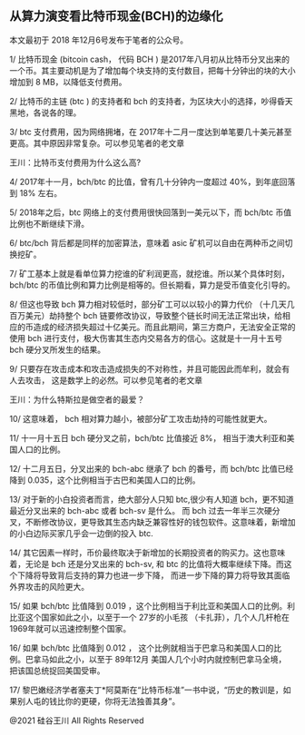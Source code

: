 ## 从算力演变看比特币现金(BCH)的边缘化

本文最初于 2018 年12月6号发布于笔者的公众号。

1/ 比特币现金 (bitcoin cash， 代码 BCH ) 是2017年八月初从比特币分叉出来的一个币。其主要动机是为了增加每个块支持的支付数目，把每十分钟出的块的大小增加到
8 MB，以降低支付费用。

2/ 比特币的主链 (btc ) 的支持者和 bch 的支持者，为区块大小的选择，吵得昏天黑地，各说各的理。

3/ btc 支付费用，因为网络拥堵，在 2017年十二月一度达到单笔要几十美元甚至更高。其中原因非常复杂。可以参见笔者的老文章

王川：比特币支付费用为什么这么高?

4/ 2017年十一月，bch/btc 的比值，曾有几十分钟内一度超过 40%，到年底回落到 18% 左右。

5/ 2018年之后，btc 网络上的支付费用很快回落到一美元以下，而 bch/btc 币值比例也不断继续下滑。

6/ btc/bch 背后都是同样的加密算法，意味着 asic 矿机可以自由在两种币之间切换挖矿。

7/ 矿工基本上就是看单位算力挖谁的矿利润更高，就挖谁。所以某个具体时刻，bch/btc 的币值比例和算力比例是相等的。但长期看，算力是受币值变化引导的。

8/ 但这也导致 bch 算力相对较低时，部分矿工可以以较小的算力代价 （十几天几百万美元）劫持整个 bch
链要修改协议，导致整个链长时间无法正常出块，给相应的币造成的经济损失超过十亿美元。而且此期间，第三方商户，无法安全正常的使用
bch 进行支付，极大伤害其生态内交易各方的信心。这就是十一月十五号 bch 硬分叉所发生的结果。

9/ 只要存在攻击成本和攻击造成损失的不对称性，并且可能因此而牟利，就会有人去攻击， 这是数学上的必然。可以参见笔者的老文章

王川：为什么特斯拉是做空者的最爱？

10/ 这意味着， bch 相对算力越小，被部分矿工攻击劫持的可能性就更大。

11/ 十一月十五日 bch 硬分叉之前，bch/btc 比值接近 8%， 相当于澳大利亚和美国人口的比例。

12/ 十二月五日，分叉出来的 bch-abc 继承了 bch 的番号，而 bch/btc 比值已经降到 0.035，这个比例相当于古巴和美国人口的比例。

13/ 对于新的小白投资者而言，绝大部分人只知 btc,很少有人知道 bch，更不知道最近分叉出来的 bch-abc 或者 bch-sv 是什么。 而 bch
过去一年半三次硬分叉，不断修改协议，更导致其生态内缺乏兼容性好的钱包软件。这意味着，新增加的小白边际买家几乎会一边倒的投入
btc.

14/ 其它因素一样时，币价最终取决于新增加的长期投资者的购买力。这也意味着，无论是 bch 还是分叉出来的 bch-sv, 和 btc
的比值将大概率继续下降。而这个下降将导致背后支持的算力也进一步下降， 而进一步下降的算力将导致其面临外界攻击的风险更大。

15/ 如果 bch/btc 比值降到 0.019 ，这个比例相当于利比亚和美国人口的比例。利比亚这个国家如此之小，以至于一个 27岁的小毛孩
（卡扎菲），几个人几杆枪在 1969年就可以迅速控制整个国家。

16/ 如果 bch/btc 比值降到 0.012 ， 这个比例就相当于巴拿马和美国人口的比例。巴拿马如此之小，以至于 89年12月
美国人几个小时内就控制巴拿马全境， 把该国总统捉回美国受审。

17/ 黎巴嫩经济学者塞夫丁*阿莫斯在“比特币标准”一书中说，“历史的教训是，如果别人屯的钱比你的更硬，你将无法独善其身”。

@2021 硅谷王川 All Rights Reserved

